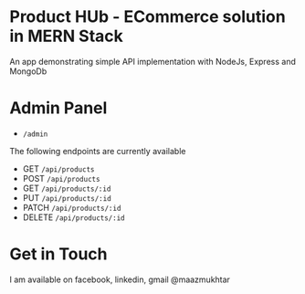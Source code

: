 # Product HUb - ECommerce solution in MERN Stack

An app demonstrating simple API implementation with NodeJs, Express and MongoDb

# Admin Panel
*  `/admin`

The following endpoints are currently available
* GET `/api/products`
* POST `/api/products`
* GET `/api/products/:id`
* PUT `/api/products/:id`
* PATCH `/api/products/:id`
* DELETE `/api/products/:id`


Get in Touch
===============

I am available on  facebook, linkedin, gmail @maazmukhtar
